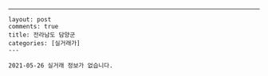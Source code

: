 ---
    layout: post
    comments: true
    title: 전라남도 담양군
    categories: [실거래가]
    ---

    2021-05-26 실거래 정보가 없습니다.

    